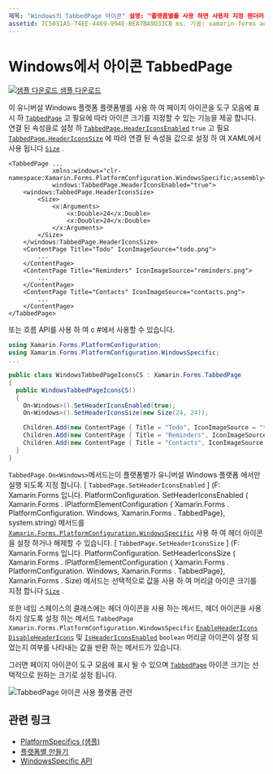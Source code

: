 ```yaml
---
제목: "Windows의 TabbedPage 아이콘" 설명: "플랫폼별를 사용 하면 사용자 지정 렌더러 나 효과를 구현 하지 않고 특정 플랫폼 에서만 사용할 수 있는 기능을 사용할 수 있습니다. 이 문서에서는 TabbedPage 도구 모음에 페이지 아이콘을 표시 하는 데 사용 되는 Windows 플랫폼별를 사용 하는 방법을 설명 합니다.
assetid: 7C5031A5-74EE-4469-994E-BEA7BA9D33CB ms. 기술: xamarin-forms author: davidbritch ms. author: dabritch. 날짜: 10/24/2018 no loc: [ Xamarin.Forms , Xamarin.Essentials ]
---
```


# <a name="tabbedpage-icons-on-windows"></a>Windows에서 아이콘 TabbedPage

[![샘플 다운로드](~/media/shared/download.png) 샘플 다운로드](https://docs.microsoft.com/samples/xamarin/xamarin-forms-samples/userinterface-platformspecifics)

이 유니버설 Windows 플랫폼 플랫폼별를 사용 하 여 페이지 아이콘을 도구 모음에 표시 하 [`TabbedPage`](xref:Xamarin.Forms.TabbedPage) 고 필요에 따라 아이콘 크기를 지정할 수 있는 기능을 제공 합니다. 연결 된 속성을로 설정 하 [`TabbedPage.HeaderIconsEnabled`](xref:Xamarin.Forms.PlatformConfiguration.WindowsSpecific.TabbedPage.HeaderIconsEnabledProperty) `true` 고 필요 [`TabbedPage.HeaderIconsSize`](xref:Xamarin.Forms.PlatformConfiguration.WindowsSpecific.TabbedPage.HeaderIconsSizeProperty) 에 따라 연결 된 속성을 값으로 설정 하 여 XAML에서 사용 됩니다 [`Size`](xref:Xamarin.Forms.Size) .

```xaml
<TabbedPage ...
            xmlns:windows="clr-namespace:Xamarin.Forms.PlatformConfiguration.WindowsSpecific;assembly=Xamarin.Forms.Core"
            windows:TabbedPage.HeaderIconsEnabled="true">
    <windows:TabbedPage.HeaderIconsSize>
        <Size>
            <x:Arguments>
                <x:Double>24</x:Double>
                <x:Double>24</x:Double>
            </x:Arguments>
        </Size>
    </windows:TabbedPage.HeaderIconsSize>
    <ContentPage Title="Todo" IconImageSource="todo.png">
        ...
    </ContentPage>
    <ContentPage Title="Reminders" IconImageSource="reminders.png">
        ...
    </ContentPage>
    <ContentPage Title="Contacts" IconImageSource="contacts.png">
        ...
    </ContentPage>
</TabbedPage>
```

또는 흐름 API를 사용 하 여 c #에서 사용할 수 있습니다.

```csharp
using Xamarin.Forms.PlatformConfiguration;
using Xamarin.Forms.PlatformConfiguration.WindowsSpecific;
...

public class WindowsTabbedPageIconsCS : Xamarin.Forms.TabbedPage
{
  public WindowsTabbedPageIconsCS()
  {
    On<Windows>().SetHeaderIconsEnabled(true);
    On<Windows>().SetHeaderIconsSize(new Size(24, 24));

    Children.Add(new ContentPage { Title = "Todo", IconImageSource = "todo.png" });
    Children.Add(new ContentPage { Title = "Reminders", IconImageSource = "reminders.png" });
    Children.Add(new ContentPage { Title = "Contacts", IconImageSource = "contacts.png" });
  }
}
```

`TabbedPage.On<Windows>`메서드는이 플랫폼별가 유니버설 Windows 플랫폼 에서만 실행 되도록 지정 합니다. [ `TabbedPage.SetHeaderIconsEnabled` ] (F: Xamarin.Forms 입니다. PlatformConfiguration. SetHeaderIconsEnabled ( Xamarin.Forms . IPlatformElementConfiguration { Xamarin.Forms . PlatformConfiguration. Windows, Xamarin.Forms . TabbedPage}, system.string) 메서드를 [`Xamarin.Forms.PlatformConfiguration.WindowsSpecific`](xref:Xamarin.Forms.PlatformConfiguration.WindowsSpecific) 사용 하 여 헤더 아이콘을 설정 하거나 해제할 수 있습니다. [ `TabbedPage.SetHeaderIconsSize` ] (F: Xamarin.Forms 입니다. PlatformConfiguration. SetHeaderIconsSize ( Xamarin.Forms . IPlatformElementConfiguration { Xamarin.Forms . PlatformConfiguration. Windows, Xamarin.Forms . TabbedPage}, Xamarin.Forms . Size) 메서드는 선택적으로 값을 사용 하 여 머리글 아이콘 크기를 지정 합니다 [`Size`](xref:Xamarin.Forms.Size) .

또한 네임 스페이스의 클래스에는 헤더 아이콘을 사용 하는 메서드, 헤더 아이콘을 사용 하지 않도록 설정 하는 메서드 `TabbedPage` `Xamarin.Forms.PlatformConfiguration.WindowsSpecific` [`EnableHeaderIcons`](xref:Xamarin.Forms.PlatformConfiguration.WindowsSpecific.TabbedPage.EnableHeaderIcons*) [`DisableHeaderIcons`](xref:Xamarin.Forms.PlatformConfiguration.WindowsSpecific.TabbedPage.DisableHeaderIcons*) 및 [`IsHeaderIconsEnabled`](xref:Xamarin.Forms.PlatformConfiguration.WindowsSpecific.TabbedPage.IsHeaderIconsEnabled*) `boolean` 머리글 아이콘이 설정 되었는지 여부를 나타내는 값을 반환 하는 메서드가 있습니다.

그러면 페이지 아이콘이 도구 모음에 표시 될 수 있으며 [`TabbedPage`](xref:Xamarin.Forms.TabbedPage) 아이콘 크기는 선택적으로 원하는 크기로 설정 됩니다.

![TabbedPage 아이콘 사용 플랫폼 관련](tabbedpage-icons-images/tabbedpage-icons.png "TabbedPage 아이콘 사용 플랫폼 관련")

## <a name="related-links"></a>관련 링크

- [PlatformSpecifics (샘플)](https://docs.microsoft.com/samples/xamarin/xamarin-forms-samples/userinterface-platformspecifics)
- [플랫폼별 만들기](~/xamarin-forms/platform/platform-specifics/index.md#creating-platform-specifics)
- [WindowsSpecific API](xref:Xamarin.Forms.PlatformConfiguration.WindowsSpecific)
